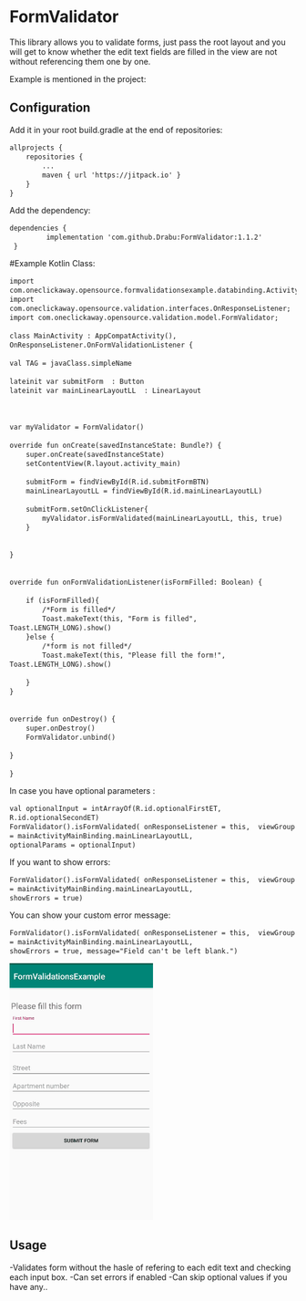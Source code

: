 FormValidator
========

This library  allows you to validate forms, just pass the root layout and you will get to know whether the edit text fields are filled in the view are not without referencing them one by one.

Example is mentioned in the project:


Configuration
-------------

Add it in your root build.gradle at the end of repositories:

    allprojects {
		repositories {
			...
			maven { url 'https://jitpack.io' }
		}
	}


Add the dependency: 

    dependencies {
	         implementation 'com.github.Drabu:FormValidator:1.1.2'
	 }
   


#Example Kotlin Class: 

    import com.oneclickaway.opensource.formvalidationsexample.databinding.ActivityMainBinding;
    import com.oneclickaway.opensource.validation.interfaces.OnResponseListener;
    import com.oneclickaway.opensource.validation.model.FormValidator;
    
    class MainActivity : AppCompatActivity(), OnResponseListener.OnFormValidationListener {

    val TAG = javaClass.simpleName

    lateinit var submitForm  : Button
    lateinit var mainLinearLayoutLL  : LinearLayout



    var myValidator = FormValidator()

    override fun onCreate(savedInstanceState: Bundle?) {
        super.onCreate(savedInstanceState)
        setContentView(R.layout.activity_main)

        submitForm = findViewById(R.id.submitFormBTN)
        mainLinearLayoutLL = findViewById(R.id.mainLinearLayoutLL)

        submitForm.setOnClickListener{
            myValidator.isFormValidated(mainLinearLayoutLL, this, true)
        }
        

    }


    override fun onFormValidationListener(isFormFilled: Boolean) {

        if (isFormFilled){
            /*Form is filled*/
            Toast.makeText(this, "Form is filled", Toast.LENGTH_LONG).show()
        }else {
            /*form is not filled*/
            Toast.makeText(this, "Please fill the form!", Toast.LENGTH_LONG).show()

        }
    }


    override fun onDestroy() {
        super.onDestroy()
        FormValidator.unbind()

    }
    
    }
   



In case you have optional parameters : 
        
 	val optionalInput = intArrayOf(R.id.optionalFirstET, R.id.optionalSecondET)
	FormValidator().isFormValidated( onResponseListener = this,  viewGroup = mainActivityMainBinding.mainLinearLayoutLL,
	optionalParams = optionalInput)
	

If you want to show errors: 
        
	FormValidator().isFormValidated( onResponseListener = this,  viewGroup = mainActivityMainBinding.mainLinearLayoutLL, 
	showErrors = true)
	


You can show your custom error message: 
        
	FormValidator().isFormValidated( onResponseListener = this,  viewGroup = mainActivityMainBinding.mainLinearLayoutLL, 
	showErrors = true, message="Field can't be left blank.")


	

![](demo.gif)



Usage
-----
-Validates form without the hasle of refering to each edit text and checking each input box.
-Can set errors if enabled
-Can skip optional values if you have any.. 

